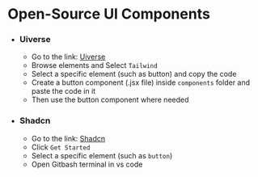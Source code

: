 # Open-Source UI Components


- ### Uiverse
  - Go to the link:  [Uiverse](https://uiverse.io/)
  - Browse elements and Select `Tailwind`
  - Select a specific element (such as button) and copy the code
  - Create a button component (.jsx file) inside `components` folder and paste the code in it
  - Then use the button component where needed

- ### Shadcn
  - Go to the link:  [Shadcn](https://ui.shadcn.com/)
  - Click `Get Started`
  - Select a specific element (such as `button`)
  - Open Gitbash terminal in vs code 
  


